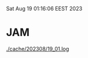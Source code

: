 Sat Aug 19 01:16:06 EEST 2023
# JAM
<a href='./cache/202308/19_01.log'>./cache/202308/19_01.log</a>
